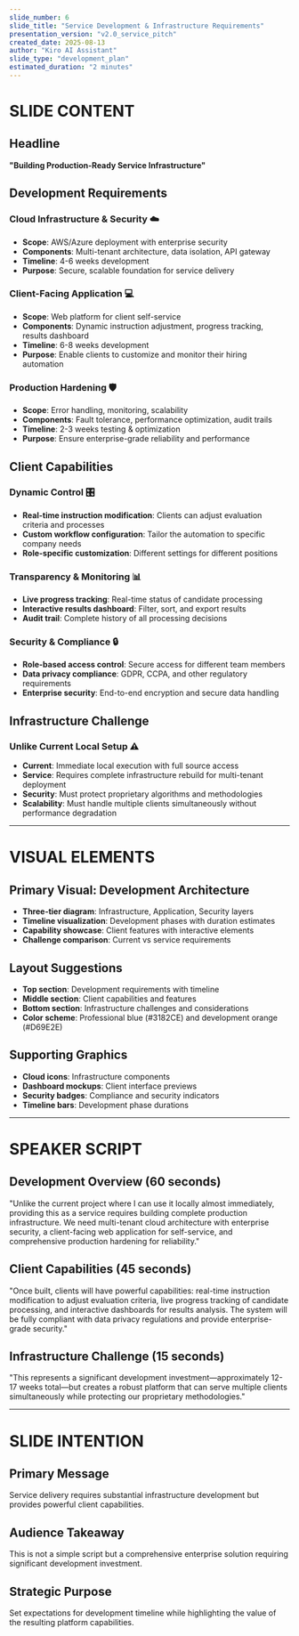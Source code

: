 ```yaml
---
slide_number: 6
slide_title: "Service Development & Infrastructure Requirements"
presentation_version: "v2.0_service_pitch"
created_date: 2025-08-13
author: "Kiro AI Assistant"
slide_type: "development_plan"
estimated_duration: "2 minutes"
---
```


# SLIDE CONTENT

## Headline
**"Building Production-Ready Service Infrastructure"**

## Development Requirements

### **Cloud Infrastructure & Security** ☁️
- **Scope**: AWS/Azure deployment with enterprise security
- **Components**: Multi-tenant architecture, data isolation, API gateway
- **Timeline**: 4-6 weeks development
- **Purpose**: Secure, scalable foundation for service delivery

### **Client-Facing Application** 💻
- **Scope**: Web platform for client self-service
- **Components**: Dynamic instruction adjustment, progress tracking, results dashboard
- **Timeline**: 6-8 weeks development
- **Purpose**: Enable clients to customize and monitor their hiring automation

### **Production Hardening** 🛡️
- **Scope**: Error handling, monitoring, scalability
- **Components**: Fault tolerance, performance optimization, audit trails
- **Timeline**: 2-3 weeks testing & optimization
- **Purpose**: Ensure enterprise-grade reliability and performance

## Client Capabilities

### **Dynamic Control** 🎛️
- **Real-time instruction modification**: Clients can adjust evaluation criteria and processes
- **Custom workflow configuration**: Tailor the automation to specific company needs
- **Role-specific customization**: Different settings for different positions

### **Transparency & Monitoring** 📊
- **Live progress tracking**: Real-time status of candidate processing
- **Interactive results dashboard**: Filter, sort, and export results
- **Audit trail**: Complete history of all processing decisions

### **Security & Compliance** 🔒
- **Role-based access control**: Secure access for different team members
- **Data privacy compliance**: GDPR, CCPA, and other regulatory requirements
- **Enterprise security**: End-to-end encryption and secure data handling

## Infrastructure Challenge

### **Unlike Current Local Setup** ⚠️
- **Current**: Immediate local execution with full source access
- **Service**: Requires complete infrastructure rebuild for multi-tenant deployment
- **Security**: Must protect proprietary algorithms and methodologies
- **Scalability**: Must handle multiple clients simultaneously without performance degradation

---

# VISUAL ELEMENTS

## Primary Visual: Development Architecture
- **Three-tier diagram**: Infrastructure, Application, Security layers
- **Timeline visualization**: Development phases with duration estimates
- **Capability showcase**: Client features with interactive elements
- **Challenge comparison**: Current vs service requirements

## Layout Suggestions
- **Top section**: Development requirements with timeline
- **Middle section**: Client capabilities and features
- **Bottom section**: Infrastructure challenges and considerations
- **Color scheme**: Professional blue (#3182CE) and development orange (#D69E2E)

## Supporting Graphics
- **Cloud icons**: Infrastructure components
- **Dashboard mockups**: Client interface previews
- **Security badges**: Compliance and security indicators
- **Timeline bars**: Development phase durations

---

# SPEAKER SCRIPT

## Development Overview (60 seconds)
"Unlike the current project where I can use it locally almost immediately, providing this as a service requires building complete production infrastructure. We need multi-tenant cloud architecture with enterprise security, a client-facing web application for self-service, and comprehensive production hardening for reliability."

## Client Capabilities (45 seconds)
"Once built, clients will have powerful capabilities: real-time instruction modification to adjust evaluation criteria, live progress tracking of candidate processing, and interactive dashboards for results analysis. The system will be fully compliant with data privacy regulations and provide enterprise-grade security."

## Infrastructure Challenge (15 seconds)
"This represents a significant development investment—approximately 12-17 weeks total—but creates a robust platform that can serve multiple clients simultaneously while protecting our proprietary methodologies."

---

# SLIDE INTENTION

## Primary Message
Service delivery requires substantial infrastructure development but provides powerful client capabilities.

## Audience Takeaway
This is not a simple script but a comprehensive enterprise solution requiring significant development investment.

## Strategic Purpose
Set expectations for development timeline while highlighting the value of the resulting platform capabilities.